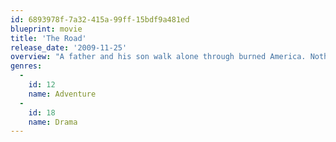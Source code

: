 ```yaml
---
id: 6893978f-7a32-415a-99ff-15bdf9a481ed
blueprint: movie
title: 'The Road'
release_date: '2009-11-25'
overview: "A father and his son walk alone through burned America. Nothing moves in the ravaged landscape save the ash on the wind and water. It is cold enough to crack stones, and, when the snow falls it is gray. The sky is dark. Their destination is the warmer south, although they don't know what, if anything, awaits them there."
genres:
  -
    id: 12
    name: Adventure
  -
    id: 18
    name: Drama
---
```

